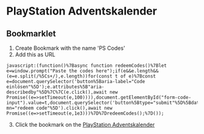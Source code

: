 # PlayStation Adventskalender

## Bookmarklet

1. Create Bookmark with the name 'PS Codes'
2. Add this as URL

```
javascript:(function()%7Basync function redeemCodes()%7Blet e=window.prompt("Paste the codes here");if(e&&e.length&&(e=e.split(/%5Cs+/),e.length))for(const t of e)%7Bconst e=document.querySelector('button%5Baria-label="Code einlösen"%5D');e.attributes%5B"aria-describedby"%5D%7C%7C(e.click(),await new Promise((e=>setTimeout(e,100)))),document.getElementById("form-code-input").value=t,document.querySelector('button%5Btype="submit"%5D%5Bdata-mn="redeem code"%5D').click(),await new Promise((e=>setTimeout(e,1e3)))%7D%7DredeemCodes();%7D());
```

3. Click the bookmark on the [PlayStation Adventskalender](https://www.adventskalender-gewinnspiele.at/playstation)
